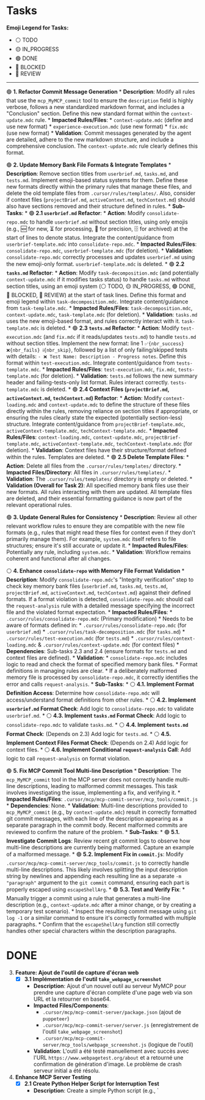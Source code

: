 # Tasks

**Emoji Legend for Tasks:**
*   ⚪️ TODO
*   🟡 IN_PROGRESS
*   🟢 DONE
*   🔴 BLOCKED
*   🔵 REVIEW

---

🟢 **1. Refactor Commit Message Generation**
    *   **Description**: Modify all rules that use the `mcp_MyMCP_commit` tool to ensure the `description` field is highly verbose, follows a new standardized markdown format, and includes a "Conclusion" section. Define this new standard format within the `context-update.mdc` rule.
    *   **Impacted Rules/Files**:
        *   `context-update.mdc` (define and use new format)
        *   `experience-execution.mdc` (use new format)
        *   `fix.mdc` (use new format)
    *   **Validation**: Commit messages generated by the agent are detailed, adhere to the new markdown structure, and include a comprehensive conclusion. The `context-update.mdc` rule clearly defines this format.

🟢 **2. Update Memory Bank File Formats & Integrate Templates**
    *   **Description**: Remove section titles from `userbrief.md`, `tasks.md`, and `tests.md`. Implement emoji-based status systems for them. Define these new formats directly within the primary rules that manage these files, and delete the old template files from `.cursor/rules/templates/`. Also, consider if context files (`projectBrief.md`, `activeContext.md`, `techContext.md`) should also have sections removed and their structure defined in rules.
    *   **Sub-Tasks**:
        *   🟢 **2.1 `userbrief.md` Refactor**:
            *   **Action**: Modify `consolidate-repo.mdc` to handle `userbrief.md` without section titles, using only emojis (e.g., 🆕 for new, ⏳ for processing, 📌 for precision, 🗄️ for archived) at the start of lines to denote status. Integrate the content/guidance from `userbrief-template.mdc` into `consolidate-repo.mdc`.
            *   **Impacted Rules/Files**: `consolidate-repo.mdc`, `userbrief-template.mdc` (for deletion).
            *   **Validation**: `consolidate-repo.mdc` correctly processes and updates `userbrief.md` using the new emoji-only format. `userbrief-template.mdc` is deleted.
        *   🟢 **2.2 `tasks.md` Refactor**:
            *   **Action**: Modify `task-decomposition.mdc` (and potentially `context-update.mdc` if it modifies tasks status) to handle `tasks.md` without section titles, using an emoji system (⚪️ TODO, 🟡 IN_PROGRESS, 🟢 DONE, 🔴 BLOCKED, 🔵 REVIEW) at the start of task lines. Define this format and emoji legend within `task-decomposition.mdc`. Integrate content/guidance from `task-template.mdc`.
            *   **Impacted Rules/Files**: `task-decomposition.mdc`, `context-update.mdc`, `task-template.mdc` (for deletion).
            *   **Validation**: `tasks.md` uses the new emoji-based format, and rules correctly interact with it. `task-template.mdc` is deleted.
        *   🟢 **2.3 `tests.md` Refactor**:
            *   **Action**: Modify `test-execution.mdc` (and `fix.mdc` if it reads/updates `tests.md`) to handle `tests.md` without section titles. Implement the new format: line 1 `✅{nbr_success} ❌{nbr_fails} ℹ️{nbr_skip}`, followed by a list of only failing/skipped tests with details: `- ❌ Test Name: Description - Progress notes`. Define this format within `test-execution.mdc`. Integrate content/guidance from `tests-template.mdc`.
            *   **Impacted Rules/Files**: `test-execution.mdc`, `fix.mdc`, `tests-template.mdc` (for deletion).
            *   **Validation**: `tests.md` follows the new summary header and failing-tests-only list format. Rules interact correctly. `tests-template.mdc` is deleted.
        *   🟢 **2.4 Context Files (`projectBrief.md`, `activeContext.md`, `techContext.md`) Refactor**:
            *   **Action**: Modify `context-loading.mdc` and `context-update.mdc` to define the structure of these files directly within the rules, removing reliance on section titles if appropriate, or ensuring the rules clearly state the expected (potentially section-less) structure. Integrate content/guidance from `projectBrief-template.mdc`, `activeContext-template.mdc`, `techContext-template.mdc`.
            *   **Impacted Rules/Files**: `context-loading.mdc`, `context-update.mdc`, `projectBrief-template.mdc`, `activeContext-template.mdc`, `techContext-template.mdc` (for deletion).
            *   **Validation**: Context files have their structure/format defined within the rules. Templates are deleted.
        *   🟢 **2.5 Delete Template Files**:
            *   **Action**: Delete all files from the `.cursor/rules/templates/` directory.
            *   **Impacted Files/Directory**: All files in `.cursor/rules/templates/`.
            *   **Validation**: The `.cursor/rules/templates/` directory is empty or deleted.
    *   **Validation (Overall for Task 2)**: All specified memory bank files use their new formats. All rules interacting with them are updated. All template files are deleted, and their essential formatting guidance is now part of the relevant operational rules.

🟢 **3. Update General Rules for Consistency**
    *   **Description**: Review all other relevant workflow rules to ensure they are compatible with the new file formats (e.g., rules that might read these files for context even if they don't primarily manage them). For example, `system.mdc` itself refers to file structures; ensure it's still accurate or update it.
    *   **Impacted Rules/Files**: Potentially any rule, including `system.mdc`.
    *   **Validation**: Workflow remains coherent and functional after all changes.

⚪️ **4. Enhance `consolidate-repo` with Memory File Format Validation**
    *   **Description**: Modify `consolidate-repo.mdc`'s "Integrity verification" step to check key memory bank files (`userbrief.md`, `tasks.md`, `tests.md`, `projectBrief.md`, `activeContext.md`, `techContext.md`) against their defined formats. If a format violation is detected, `consolidate-repo.mdc` should call the `request-analysis` rule with a detailed message specifying the incorrect file and the violated format expectation.
    *   **Impacted Rules/Files**:
        *   `.cursor/rules/consolidate-repo.mdc` (Primary modification)
        *   Needs to be aware of formats defined in:
            *   `.cursor/rules/consolidate-repo.mdc` (for `userbrief.md`)
            *   `.cursor/rules/task-decomposition.mdc` (for `tasks.md`)
            *   `.cursor/rules/test-execution.mdc` (for `tests.md`)
            *   `.cursor/rules/context-loading.mdc` & `.cursor/rules/context-update.mdc` (for context files)
    *   **Dependencies**: Sub-tasks 2.3 and 2.4 (ensure formats for `tests.md` and context files are defined).
    *   **Validation**:
        *   `consolidate-repo.mdc` includes logic to read and check the format of specified memory bank files.
        *   Format definitions in managing rules are clear.
        *   If a deliberately malformed memory file is processed by `consolidate-repo.mdc`, it correctly identifies the error and calls `request-analysis`.
    *   **Sub-Tasks**:
        *   ⚪️ **4.1. Implement Format Definition Access**: Determine how `consolidate-repo.mdc` will access/understand format definitions from other rules.
        *   ⚪️ **4.2. Implement `userbrief.md` Format Check**: Add logic to `consolidate-repo.mdc` to validate `userbrief.md`.
        *   ⚪️ **4.3. Implement `tasks.md` Format Check**: Add logic to `consolidate-repo.mdc` to validate `tasks.md`.
        *   ⚪️ **4.4. Implement `tests.md` Format Check**: (Depends on 2.3) Add logic for `tests.md`.
        *   ⚪️ **4.5. Implement Context Files Format Check**: (Depends on 2.4) Add logic for context files.
        *   ⚪️ **4.6. Implement Conditional `request-analysis` Call**: Add logic to call `request-analysis` on format violation.

🟢 **5. Fix MCP Commit Tool Multi-line Description**
    *   **Description**: The `mcp_MyMCP_commit` tool in the MCP server does not correctly handle multi-line descriptions, leading to malformed commit messages. This task involves investigating the issue, implementing a fix, and verifying it.
    *   **Impacted Rules/Files**: `.cursor/mcp/mcp-commit-server/mcp_tools/commit.js`
    *   **Dependencies**: None.
    *   **Validation**: Multi-line descriptions provided to `mcp_MyMCP_commit` (e.g., by `context-update.mdc`) result in correctly formatted git commit messages, with each line of the description appearing as a separate paragraph in the commit body. Recent malformed commits are reviewed to confirm the nature of the problem.
    *   **Sub-Tasks**:
        *   🟢 **5.1. Investigate Commit Logs**: Review recent git commit logs to observe how multi-line descriptions are currently being malformed. Capture an example of a malformed message.
        *   🟢 **5.2. Implement Fix in `commit.js`**: Modify `.cursor/mcp/mcp-commit-server/mcp_tools/commit.js` to correctly handle multi-line descriptions. This likely involves splitting the input description string by newlines and appending each resulting line as a separate `-m "paragraph"` argument to the `git commit` command, ensuring each part is properly escaped using `escapeShellArg`.
        *   🟢 **5.3. Test and Verify Fix**:
            *   Manually trigger a commit using a rule that generates a multi-line description (e.g., `context-update.mdc` after a minor change, or by creating a temporary test scenario).
            *   Inspect the resulting commit message using `git log -1` or a similar command to ensure it's correctly formatted with multiple paragraphs.
            *   Confirm that the `escapeShellArg` function still correctly handles other special characters within the description paragraphs.

# DONE

3.  **Feature: Ajout de l'outil de capture d'écran web**
    *   [x] **3.1 Implémentation de l'outil `take_webpage_screenshot`**
        *   **Description**: Ajout d'un nouvel outil au serveur MyMCP pour prendre une capture d'écran complète d'une page web via son URL et la retourner en base64.
        *   **Impacted Files/Components**:
            *   `.cursor/mcp/mcp-commit-server/package.json` (ajout de `puppeteer`)
            *   `.cursor/mcp/mcp-commit-server/server.js` (enregistrement de l'outil `take_webpage_screenshot`)
            *   `.cursor/mcp/mcp-commit-server/mcp_tools/webpage_screenshot.js` (logique de l'outil)
        *   **Validation**: L'outil a été testé manuellement avec succès avec l'URL `https://www.webpagetest.org/about` et a retourné une confirmation de génération d'image. Le problème de crash serveur initial a été résolu.

2.  **Enhance MCP Server Testing**
    *   [x] **2.1 Create Python Helper Script for Interruption Test**
        *   **Description**: Create a simple Python script (e.g., `